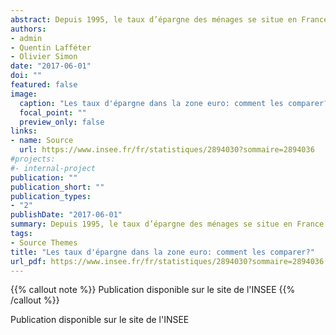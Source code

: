 ```yaml
---
abstract: Depuis 1995, le taux d’épargne des ménages se situe en France à 15 % en moyenne, un peu en deçà de celui de l’Allemagne ou de la Belgique (16 %) mais nettement au-dessus des autres principaux pays de la zone euro (11 %). La mesure du taux d’épargne est toutefois tributaire des caractéristiques institutionnelles de chaque pays, notamment de la nature du régime de retraite et la nécessité pour les ménages, dans le cas d’un régime par capitalisation, d’épargner pour leur retraite. Ces motifs d’épargne représentent pour les Pays-Bas ou l’Irlande, toutes choses égales par ailleurs, près de la moitié du taux d’épargne moyen sur la période, tandis qu’ils sont beaucoup plus limités dans les autres pays. L’environnement socio-économique (vieillissement de la population, situation des finances publiques, évolution des inégalités de revenus) joue également sur les comportements d’épargne des ménages. En particulier, après la crise, les ménages seraient plus sensibles au niveau de déficit public de leur pays, celui-ci les poussant à épargner. Toutefois, en moyenne, l’environnement socio-économique ne rend pas compte de façon déterminante des niveaux de taux d’épargne ni de leurs évolutions. D’un pays à l’autre, les ménages auraient des comportements d’épargne spécifiques. 
authors:
- admin
- Quentin Lafféter
- Olivier Simon
date: "2017-06-01"
doi: ""
featured: false
image:
  caption: "Les taux d'épargne dans la zone euro: comment les comparer?"
  focal_point: ""
  preview_only: false
links:
- name: Source
  url: https://www.insee.fr/fr/statistiques/2894030?sommaire=2894036
#projects:
#- internal-project
publication: ""
publication_short: ""
publication_types:
- "2"
publishDate: "2017-06-01"
summary: Depuis 1995, le taux d’épargne des ménages se situe en France à 15 % en moyenne, un peu en deçà de celui de l’Allemagne ou de la Belgique (16 %) mais nettement au-dessus des autres principaux pays de la zone euro (11 %). La mesure du taux d’épargne est toutefois tributaire des caractéristiques institutionnelles de chaque pays, notamment de la nature du régime de retraite et la nécessité pour les ménages, dans le cas d’un régime par capitalisation, d’épargner pour leur retraite. Ces motifs d’épargne représentent pour les Pays-Bas ou l’Irlande, toutes choses égales par ailleurs, près de la moitié du taux d’épargne moyen sur la période, tandis qu’ils sont beaucoup plus limités dans les autres pays. L’environnement socio-économique (vieillissement de la population, situation des finances publiques, évolution des inégalités de revenus) joue également sur les comportements d’épargne des ménages. En particulier, après la crise, les ménages seraient plus sensibles au niveau de déficit public de leur pays, celui-ci les poussant à épargner. Toutefois, en moyenne, l’environnement socio-économique ne rend pas compte de façon déterminante des niveaux de taux d’épargne ni de leurs évolutions. D’un pays à l’autre, les ménages auraient des comportements d’épargne spécifiques. 
tags:
- Source Themes
title: "Les taux d'épargne dans la zone euro: comment les comparer?"
url_pdf: https://www.insee.fr/fr/statistiques/2894030?sommaire=2894036
---
```


<!---- ADDITIONAL THINGS POSSIBLE
slides: example
url_code: '#'
url_dataset: '#'
url_poster: '#'
url_project: ""
url_slides: ""
url_source: '#'
url_video: '#'
----->

{{% callout note %}}
Publication disponible sur le site de l'INSEE
{{% /callout %}}

Publication disponible sur le site de l'INSEE
